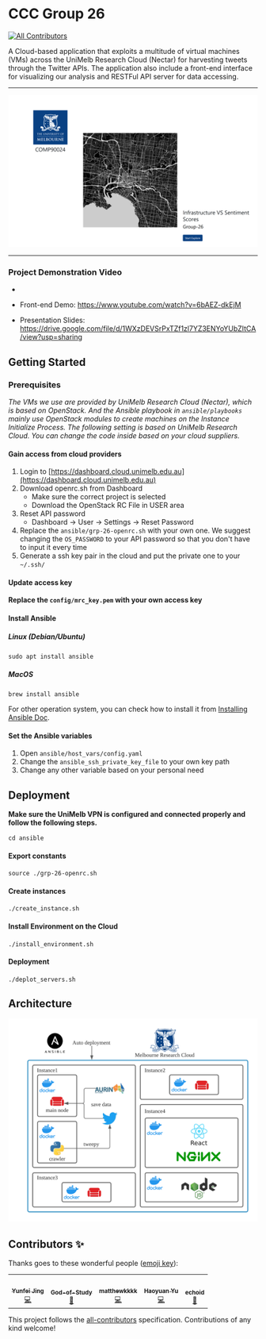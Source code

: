 # CCC Group 26
<!-- ALL-CONTRIBUTORS-BADGE:START - Do not remove or modify this section -->
[![All Contributors](https://img.shields.io/badge/all_contributors-5-orange.svg?style=flat-square)](#contributors-)
<!-- ALL-CONTRIBUTORS-BADGE:END -->


A Cloud-based application that exploits a multitude of virtual machines (VMs) across the UniMelb Research Cloud (Nectar) for harvesting tweets through the Twitter APIs. The application also include a front-end interface for visualizing our analysis and RESTFul API server for data accessing.

------

![home](./docs/home.png)

------

### Project Demonstration Video

- 

- Front-end Demo: https://www.youtube.com/watch?v=6bAEZ-dkEjM

- Presentation Slides: https://drive.google.com/file/d/1WXzDEVSrPxTZf1zl7YZ3ENYoYUbZItCA/view?usp=sharing  

## Getting Started

### Prerequisites

*The VMs we use are provided by UniMelb Research Cloud (Nectar), which is based on OpenStack. And the Ansible playbook in `ansible/playbooks` mainly use OpenStack modules to create machines on the Instance  Initialize Process. The following setting is based on UniMelb Research Cloud. You can change the code inside based on your cloud suppliers.*

#### Gain access from cloud providers

1. Login to [https://dashboard.cloud.unimelb.edu.au](https://dashboard.cloud.unimelb.edu.au)
2. Download openrc.sh from Dashboard
   - Make sure the correct project is selected
   - Download the OpenStack RC File in USER area
3. Reset API password
   - Dashboard -> User -> Settings -> Reset Password
4. Replace the `ansible/grp-26-openrc.sh` with your own one. We suggest changing the `OS_PASSWORD` to your API password so that you don't have to input it every time
5. Generate a ssh key pair in the cloud and put the private one to your `~/.ssh/`

#### Update access key

**Replace the `config/mrc_key.pem` with your own access key**

#### Install Ansible

##### Linux (Debian/Ubuntu)

```
sudo apt install ansible
```

##### MacOS

```
brew install ansible
```

For other operation system, you can check how to install it from [Installing Ansible Doc](https://docs.ansible.com/ansible/latest/installation_guide/intro_installation.html).

#### Set the Ansible variables

1. Open `ansible/host_vars/config.yaml`
2. Change the `ansible_ssh_private_key_file` to your own key path
3. Change any other variable based on your personal need

## Deployment

**Make sure the UniMelb VPN is configured and connected properly and follow the following steps.** 

```
cd ansible
```

#### Export constants

```
source ./grp-26-openrc.sh
```

#### Create instances

```
./create_instance.sh
```

#### Install Environment on the Cloud

```
./install_environment.sh
```

#### Deployment

```
./deplot_servers.sh
```

## Architecture

![architecture](./docs/architecture.png)

## Contributors ✨

Thanks goes to these wonderful people ([emoji key](https://allcontributors.org/docs/en/emoji-key)):

<!-- ALL-CONTRIBUTORS-LIST:START - Do not remove or modify this section -->
<!-- prettier-ignore-start -->
<!-- markdownlint-disable -->
<table>
  <tr>
    <td align="center"><a href="https://www.linkedin.com/in/yunfeijing/"><img src="https://avatars.githubusercontent.com/u/18676002?v=4?s=100" width="100px;" alt=""/><br /><sub><b>Yunfei Jing</b></sub></a><br /><a href="https://github.com/yunfeijing/ccc-p2/commits?author=yunfeijing" title="Code">💻</a></td>
    <td align="center"><a href="https://github.com/God-of-Study"><img src="https://avatars.githubusercontent.com/u/52060881?v=4?s=100" width="100px;" alt=""/><br /><sub><b>God-of-Study</b></sub></a><br /><a href="#data-God-of-Study" title="Data">🔣</a></td>
    <td align="center"><a href="https://github.com/matthewkkkk"><img src="https://avatars.githubusercontent.com/u/53592281?v=4?s=100" width="100px;" alt=""/><br /><sub><b>matthewkkkk</b></sub></a><br /><a href="https://github.com/yunfeijing/ccc-p2/commits?author=matthewkkkk" title="Code">💻</a></td>
    <td align="center"><a href="https://github.com/HarryHaoyuan"><img src="https://avatars.githubusercontent.com/u/61959614?v=4?s=100" width="100px;" alt=""/><br /><sub><b>Haoyuan Yu</b></sub></a><br /><a href="https://github.com/yunfeijing/ccc-p2/commits?author=HarryHaoyuan" title="Code">💻</a></td>
    <td align="center"><a href="https://github.com/echoid"><img src="https://avatars.githubusercontent.com/u/49063360?v=4?s=100" width="100px;" alt=""/><br /><sub><b>echoid</b></sub></a><br /><a href="#data-echoid" title="Data">🔣</a></td>
  </tr>
</table>

<!-- markdownlint-restore -->
<!-- prettier-ignore-end -->

<!-- ALL-CONTRIBUTORS-LIST:END -->

This project follows the [all-contributors](https://github.com/all-contributors/all-contributors) specification. Contributions of any kind welcome!
